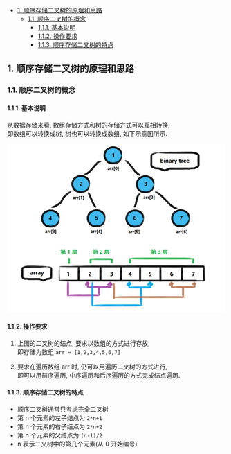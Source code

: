 <!-- TOC -->

- [1. 顺序存储二叉树的原理和思路](#1-顺序存储二叉树的原理和思路)
  - [1.1. 顺序二叉树的概念](#11-顺序二叉树的概念)
    - [1.1.1. 基本说明](#111-基本说明)
    - [1.1.2. 操作要求](#112-操作要求)
    - [1.1.3. 顺序存储二叉树的特点](#113-顺序存储二叉树的特点)

<!-- /TOC -->

## 1. 顺序存储二叉树的原理和思路

### 1.1. 顺序二叉树的概念

#### 1.1.1. 基本说明
从数据存储来看, 数组存储方式和树的存储方式可以互相转换,  
即数组可以转换成树, 树也可以转换成数组, 如下示意图所示.  

![arr2tree](../99.images/2020-06-11-08-36-08.png)

#### 1.1.2. 操作要求
1. 上图的二叉树的结点, 要求以数组的方式进行存放,  
   即存储为数组 `arr = [1,2,3,4,5,6,7]`

2. 要求在遍历数组 arr 时, 仍可以用遍历二叉树的方式进行,  
   即可以用前序遍历, 中序遍历和后序遍历的方式完成结点遍历.

#### 1.1.3. 顺序存储二叉树的特点
- 顺序二叉树通常只考虑完全二叉树
- 第 n 个元素的左子结点为 `2*n+1` 
- 第 n 个元素的右子结点为 `2*n+2` 
- 第 n 个元素的父结点为 `(n-1)/2`
- n 表示二叉树中的第几个元素(从 0 开始编号)